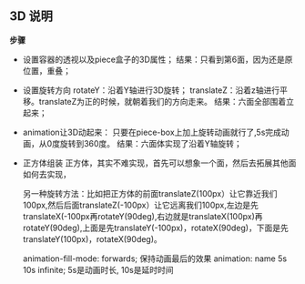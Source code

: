 ## 3D 说明
**步骤**
- 设置容器的透视以及piece盒子的3D属性；
    结果：只看到第6面，因为还是原位置，重叠；
- 设置旋转方向
    rotateY：沿着Y轴进行3D旋转；
    translateZ：沿着z轴进行平移。translateZ为正的时候，就朝着我们的方向走来。
    结果：六面全部围着立起来；
- animation让3D动起来：
    只要在piece-box上加上旋转动画就行了,5s完成动画，从0度旋转到360度。
    结果：六面体实现了沿着Y轴旋转；
- 正方体组装
    正方体，其实不难实现，首先可以想象一个面，然后去拓展其他面如何去实现，

    另一种旋转方法：比如把正方体的前面translateZ(100px）让它靠近我们100px,然后后面translateZ(-100px）让它远离我们100px,左边是先translateX(-100px再rotateY(90deg),右边就是translateX(100px)再rotateY(90deg),上面是先translateY(-100px)，rotateX(90deg)，下面是先translateY(100px)，rotateX(90deg)。


    animation-fill-mode: forwards; 保持动画最后的效果
    animation: name 5s 10s infinite;  5s是动画时长, 10s是延时时间